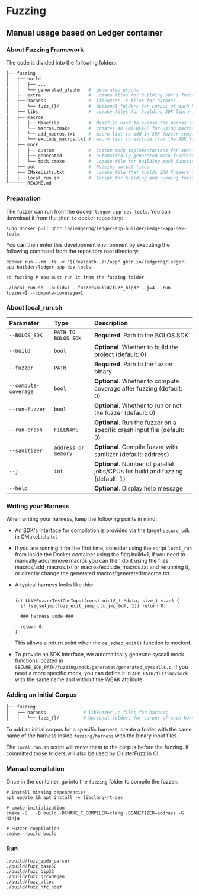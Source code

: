 # Fuzzing

## Manual usage based on Ledger container

### About Fuzzing Framework
The code is divided into the following folders:

```bash
├── fuzzing
│   ├── build
│   │   ├── ...
│   │   └── generated_glyphs   #  generated glyphs
│   ├── extra                  #  .cmake files for building SDK's function harness
│   ├── harness                #  libFuzzer .c files for harness
│   │   └── fuzz_{}/           #  Optional folders for corpus of each harness [with the same name as the harness]
│   ├── libs                   #  .cmake files for building SDK libraries
│   ├── macros
│   │   ├── Makefile           #  Makefile used to expose the macros used when fuzzing the SDK
│   │   └── macros.cmake       #  creates an INTERFACE for using macros in cmake targets
│   │   └── add_macros.txt     #  macro list to add in SDK fuzzer compilation process
│   │   └── exclude_macros.txt #  macro list to exclude from the SDK fuzzer compilation process
│   ├── mock
│   │   ├── custom             #  Custom mock implementations for specific use cases (folder name must appear before 'generated' to override __weak__ functions)
│   │   ├── generated          #  automatically generated mock functions from src/syscalls.c
│   │   └── mock.cmake         #  .cmake file for building mock functions
│   ├── out                    #  Fuzzing output files
│   ├── CMakeLists.txt         #  .cmake file that builds SDK Fuzzers and exposes an INTERFACE for SDK libs for fuzzing APPs
│   ├── local_run.sh           #  Script for building and running fuzzers.
└────── README.md

```

### Preparation

The fuzzer can run from the docker `ledger-app-dev-tools`. You can download it from the `ghcr.io` docker repository:

```console
sudo docker pull ghcr.io/ledgerhq/ledger-app-builder/ledger-app-dev-tools
```

You can then enter this development environment by executing the following command from the repository root directory:

```console
docker run --rm -ti -v "$(realpath .):/app" ghcr.io/ledgerhq/ledger-app-builder/ledger-app-dev-tools
```

```console
cd fuzzing # You must run it from the fuzzing folder

./local_run.sh --build=1 --fuzzer=build/fuzz_bip32 --j=4 --run-fuzzer=1 --compute-coverage=1
```

### About local_run.sh

| Parameter              | Type                | Description                                                          |
| :--------------------- | :------------------ | :------------------------------------------------------------------- |
| `--BOLOS_SDK`          | `PATH TO BOLOS SDK` | **Required**. Path to the BOLOS SDK                                  |
| `--build`              | `bool`              | **Optional**. Whether to build the project (default: 0)              |
| `--fuzzer`             | `PATH`              | **Required**. Path to the fuzzer binary                              |
| `--compute-coverage`   | `bool`              | **Optional**. Whether to compute coverage after fuzzing (default: 0) |
| `--run-fuzzer`         | `bool`              | **Optional**. Whether to run or not the fuzzer (default: 0)          |
| `--run-crash`          | `FILENAME`          | **Optional**. Run the fuzzer on a specific crash input file (default: 0) |
| `--sanitizer`          | `address or memory` | **Optional**. Compile fuzzer with sanitizer (default: address)       |
| `--j`                  | `int`               | **Optional**. Number of parallel jobs/CPUs for build and fuzzing (default: 1) |
| `--help`               |                     | **Optional**. Display help message                                   |


### Writing your Harness

When writing your harness, keep the following points in mind:

- An SDK's interface for compilation is provided via the target `secure_sdk` in CMakeLists.txt
- If you are running it for the first time, consider using the script `local_run` from inside the
  Docker container using the flag build=1, if you need to manually
  add/remove macros you can then do it using the files macros/add_macros.txt or
  macros/exclude_macros.txt and rerunning it, or directly change the generated macros/generated/macros.txt.
- A typical harness looks like this:

  ```console

  int LLVMFuzzerTestOneInput(const uint8_t *data, size_t size) {
    if (sigsetjmp(fuzz_exit_jump_ctx.jmp_buf, 1)) return 0;

    ### harness code ###

    return 0;
  }

  ```

  This allows a return point when the `os_sched_exit()` function is mocked.

- To provide an SDK interface, we automatically generate syscall mock functions located in
  `SECURE_SDK_PATH/fuzzing/mock/generated/generated_syscalls.c`, if you need a more specific mock,
  you can define it in `APP_PATH/fuzzing/mock` with the same name and without the WEAK attribute.

### Adding an initial Corpus

```bash
├── fuzzing
│   ├── harness              # libFuzzer .c files for harness
│   │   └── fuzz_{}/         # Optional folders for corpus of each harness [with the same name as the harness]
```

To add an initial corpus for a specific harness, create a folder with the same name of the harness
inside `fuzzing/harness` with the binary input files.

The `local_run.sh` script will move them to the corpus before the fuzzing. If committed those folders will also
be used by ClusterFuzz in CI.

### Manual compilation

Once in the container, go into the `fuzzing` folder to compile the fuzzer:

```console
# Install missing dependencies
apt update && apt install -y libclang-rt-dev

# cmake initialization
cmake -S . -B build -DCMAKE_C_COMPILER=clang -DSANITIZER=address -G Ninja

# Fuzzer compilation
cmake --build build
```

### Run

```console
./build/fuzz_apdu_parser
./build/fuzz_base58
./build/fuzz_bip32
./build/fuzz_qrcodegen
./build/fuzz_alloc
./build/fuzz_nfc_ndef
```
